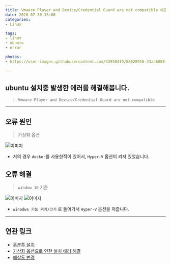 ```yaml
---
title: Vmware Player and Device/Credential Guard are not compatible 해결법
date: 2020-07-30-15:00
categories:
- Linux

tags:
- linux
- ubuntu
- error

photos: 
- https://user-images.githubusercontent.com/43930419/88628916-23aa6080-d09e-11ea-8f6b-e4c2100a8156.png

---
```


## ubuntu 설치중 발생한 에러를 해결해봅니다.
> `Vmware Player and Device/Credential Guard are not compatible`

---

## 오류 원인
> 가상화 옵션

![이미지](https://user-images.githubusercontent.com/43930419/88628918-2442f700-d09e-11ea-9c32-b98aecb67e1e.png)
* 저의 경우 `docker`를 사용한적이 있어서, `Hyper-V` 옵션이 켜져 있었습니다.

## 오류 해결
> `window 10` 기준

![이미지](https://user-images.githubusercontent.com/43930419/88628921-2442f700-d09e-11ea-81ea-3c46b87dda2f.png)
![이미지](https://user-images.githubusercontent.com/43930419/88628923-24db8d80-d09e-11ea-9e97-0180f154ab2c.png)

* `winodws 기능 켜기/끄기` 로 들어가서 `Hyper-V` 옵션을 꺼줍니다.

---

## 연관 링크

* [우분투 설치](https://unluckyjung.github.io/linux/2020/07/30/Ubuntu_install)
* [가상화 옵션으로 인한 설치 에러 해결](https://unluckyjung.github.io/linux/2020/07/30/Ubuntu_error)
* [해상도 변경](https://unluckyjung.github.io/linux/2020/07/30/Ubuntu_display)
